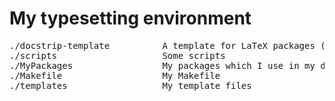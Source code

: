 # My typesetting environment

<pre>
./docstrip-template          A template for LaTeX packages (with docstrip)
./scripts                    Some scripts
./MyPackages                 My packages which I use in my document templates
./Makefile                   My Makefile
./templates                  My template files
</pre>
